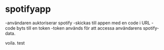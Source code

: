 # spotifyapp

-användaren auktoriserar spotify
-skickas till appen med en code i URL
-code byts till en token
-token används för att accessa användarens spotify-data. 

voila. test